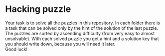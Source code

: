 # Hacking puzzle

Your task is to solve all the puzzles in this repository.
In each folder there is a task that can be solved only by the hint of the solution of the last puzzle.
The puzzles are sorted by ascending difficulty (from very easy to almost unsolvable).
With each solved puzzle you get a hint and a solution key that you should write down, because you will need it later.
<br>
Good luck!
